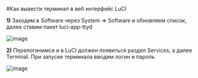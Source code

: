 #Как вывести терминал в веб интерфейс LuCI

**1)** Заходим в Software через System => Software и обновляем список, далее ставим пакет luci-app-ttyd

![image](https://user-images.githubusercontent.com/64090632/147649016-e32d64b9-a683-4e1d-8cf6-2e38dd7909b9.png)


**2)** Перелогинимся и в LuCI должен появиться раздел Services, а далее Terminal. При запуске терминала вводим логин и пароль

![image](https://user-images.githubusercontent.com/64090632/147648771-dc2c8a58-b33c-4836-9f43-170e70724dbe.png)
